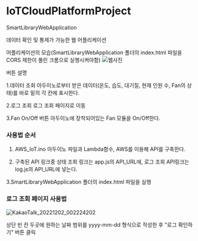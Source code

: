 # IoTCloudPlatformProject

SmartLibraryWebApplication
<p>데이터 확인 및 통제가 가능한 웹 어플리케이션</p>




어플리케이션의 모습(SmartLibraryWebApplication 폴더의 index.html 파일을 CORS 제한이 풀린 크롬으로 실행시켜야함)
![웹사진](https://user-images.githubusercontent.com/93112224/204965968-394a78a2-3a99-4f7b-aaa0-aa8e79400826.jpg)

버튼 설명

1.데이터 조회
아두이노로부터 받은 데이터(온도, 습도, 대기질, 현재 인원 수, Fan의 상태)를 바로 밑의 각 칸에 표시한다.

2.로그 조회
로그 조회 페이지로 이동

3.Fan On/Off 버튼
아두이노에 장착되어있는 Fan 모듈을 On/Off한다.



<h3>사용법 순서</h3>

1. AWS_IoT.ino 아두이노 파일과 Lambda함수, AWS를 이용해 API를 구축한다.

2. 구축된 API 링크중 상태 조회 링크는 app.js의 API_URL에, 로그 조회 API링크는 log.js의 API_URL에 넣는다.

3.SmartLibraryWebApplication 폴더의 index.html 파일을 실행



<h3>로그 조회 페이지 사용법</h3>

![KakaoTalk_20221202_002224202](https://user-images.githubusercontent.com/93112224/205477821-0fbe77ea-88bc-4e67-bf66-819eeae82688.jpg)

상단 빈 칸 두곳에 원하는 날짜 범위를 yyyy-mm-dd 형식으로 작성한 후 "로그 확인하기" 버튼 클릭

